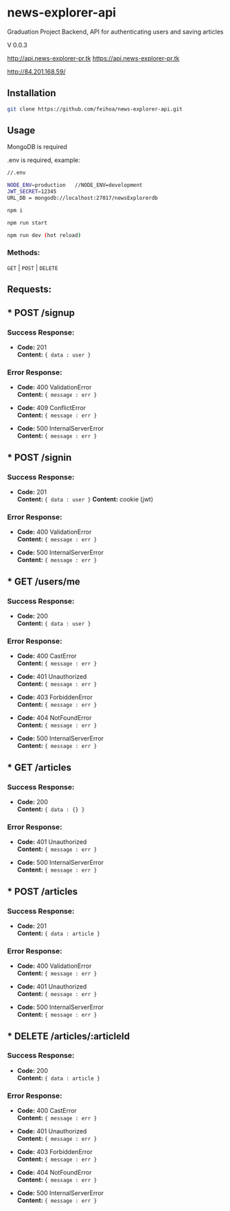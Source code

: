 # news-explorer-api
Graduation Project
Backend, API for authenticating users and saving articles

V 0.0.3


http://api.news-explorer-pr.tk
https://api.news-explorer-pr.tk

http://84.201.168.59/



## Installation
```bash
git clone https://github.com/feihoa/news-explorer-api.git
```


## Usage

MongoDB is required

.env is required,
example:
```bash
//.env

NODE_ENV=production   //NODE_ENV=development
JWT_SECRET=12345
URL_DB = mongodb://localhost:27017/newsExplorerdb
```


```bash
npm i
```

```bash
npm run start
```

```bash
npm run dev (hot reload)
```


### Methods:
`GET` | `POST` | `DELETE`


**Requests:**
----

## * POST /signup

### **Success Response:**

  * **Code:** 201 <br />
    **Content:** `{ data : user }`

### **Error Response:**

  * **Code:** 400 ValidationError <br />
    **Content:** `{ message : err }`

  * **Code:** 409 ConflictError <br />
    **Content:** `{ message : err }`

  * **Code:** 500 InternalServerError <br />
    **Content:** `{ message : err }`
    

## * POST /signin

### **Success Response:**

  * **Code:** 201 <br />
    **Content:** `{ data : user }`
    **Content:** cookie (jwt)

### **Error Response:**

  * **Code:** 400 ValidationError <br />
    **Content:** `{ message : err }`

  * **Code:** 500 InternalServerError <br />
    **Content:** `{ message : err }`


## * GET /users/me

### **Success Response:**

  * **Code:** 200 <br />
    **Content:** `{ data : user }`

### **Error Response:**

  * **Code:** 400 СastError <br />
    **Content:** `{ message : err }`

  * **Code:** 401 Unauthorized <br />
    **Content:** `{ message : err }`

  * **Code:** 403 ForbiddenError <br />
    **Content:** `{ message : err }`

  * **Code:** 404 NotFoundError <br />
    **Content:** `{ message : err }`

  * **Code:** 500 InternalServerError <br />
    **Content:** `{ message : err }`


## * GET /articles

### **Success Response:**

  * **Code:** 200 <br />
    **Content:** `{ data : {} }`

### **Error Response:**

  * **Code:** 401 Unauthorized <br />
    **Content:** `{ message : err }`

  * **Code:** 500 InternalServerError <br />
    **Content:** `{ message : err }`


## * POST /articles

### **Success Response:**

  * **Code:** 201 <br />
    **Content:** `{ data : article }`

### **Error Response:**

  * **Code:** 400 ValidationError <br />
    **Content:** `{ message : err }`
    
  * **Code:** 401 Unauthorized <br />
    **Content:** `{ message : err }`

  * **Code:** 500 InternalServerError <br />
    **Content:** `{ message : err }`


## * DELETE /articles/:articleId

### **Success Response:**

  * **Code:** 200 <br />
    **Content:** `{ data : article }`

### **Error Response:**

  * **Code:** 400 СastError <br />
    **Content:** `{ message : err }`

  * **Code:** 401 Unauthorized <br />
    **Content:** `{ message : err }`

  * **Code:** 403 ForbiddenError <br />
    **Content:** `{ message : err }`

  * **Code:** 404 NotFoundError <br />
    **Content:** `{ message : err }`

  * **Code:** 500 InternalServerError <br />
    **Content:** `{ message : err }`
